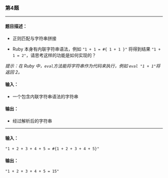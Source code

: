 ### 第4题

-------------

#### 题目描述：
* 正则匹配与字符串拼接

* Ruby 本身有内联字符串语法，例如 `"1 + 1 = #{ 1 + 1 }"` 将得到结果 `"1 + 1 = 2"`，请思考这样的功能是如何实现的？

*提示：在 Ruby 中，`eval`方法能将字符串作为代码来执行，例如 `eval "1 + 1"`将返回 2。*

#### 输入：
* 一个包含内联字符串语法的字符串

#### 输出：
* 经过解析后的字符串

-------------

#### 输入：

    "1 + 2 + 3 + 4 + 5 = #{1 + 2 + 3 + 4 + 5}"

#### 输出：

    "1 + 2 + 3 + 4 + 5 = 15"
